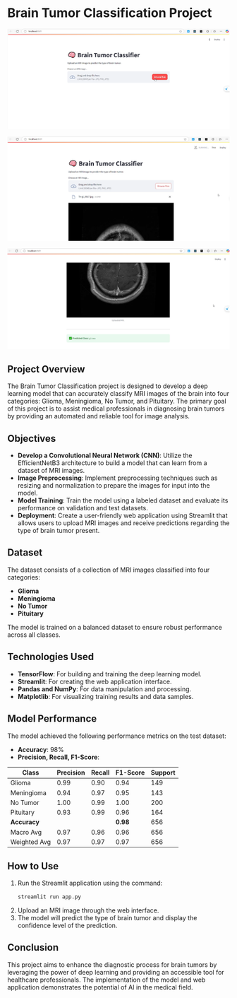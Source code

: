 # Brain Tumor Classification Project 
![Photo](Screenshot(210).png )

![Photo](Screenshot(211).png)

![Photo](Screenshot(212).png)

## Project Overview
The Brain Tumor Classification project is designed to develop a deep learning model that can accurately classify MRI images of the brain into four categories: Glioma, Meningioma, No Tumor, and Pituitary. The primary goal of this project is to assist medical professionals in diagnosing brain tumors by providing an automated and reliable tool for image analysis.

## Objectives
- **Develop a Convolutional Neural Network (CNN)**: Utilize the EfficientNetB3 architecture to build a model that can learn from a dataset of MRI images.
- **Image Preprocessing**: Implement preprocessing techniques such as resizing and normalization to prepare the images for input into the model.
- **Model Training**: Train the model using a labeled dataset and evaluate its performance on validation and test datasets.
- **Deployment**: Create a user-friendly web application using Streamlit that allows users to upload MRI images and receive predictions regarding the type of brain tumor present.

## Dataset
The dataset consists of a collection of MRI images classified into four categories:
- **Glioma**
- **Meningioma**
- **No Tumor**
- **Pituitary**

The model is trained on a balanced dataset to ensure robust performance across all classes.

## Technologies Used
- **TensorFlow**: For building and training the deep learning model.
- **Streamlit**: For creating the web application interface.
- **Pandas and NumPy**: For data manipulation and processing.
- **Matplotlib**: For visualizing training results and data samples.

## Model Performance
The model achieved the following performance metrics on the test dataset:

- **Accuracy**: 98%
- **Precision, Recall, F1-Score**:

| Class        | Precision | Recall | F1-Score | Support |
|--------------|-----------|--------|----------|---------|
| Glioma       | 0.99      | 0.90   | 0.94     | 149     |
| Meningioma   | 0.94      | 0.97   | 0.95     | 143     |
| No Tumor     | 1.00      | 0.99   | 1.00     | 200     |
| Pituitary    | 0.93      | 0.99   | 0.96     | 164     |
| **Accuracy** |           |        | **0.98** | 656     |
| Macro Avg    | 0.97      | 0.96   | 0.96     | 656     |
| Weighted Avg | 0.97      | 0.97   | 0.97     | 656     |

## How to Use
1. Run the Streamlit application using the command:  
   ```bash
   streamlit run app.py

2. Upload an MRI image through the web interface.
3. The model will predict the type of brain tumor and display the confidence level of the prediction.

## Conclusion
This project aims to enhance the diagnostic process for brain tumors by leveraging the power of deep learning and providing an accessible tool for healthcare professionals. The implementation of the model and web application demonstrates the potential of AI in the medical field.

